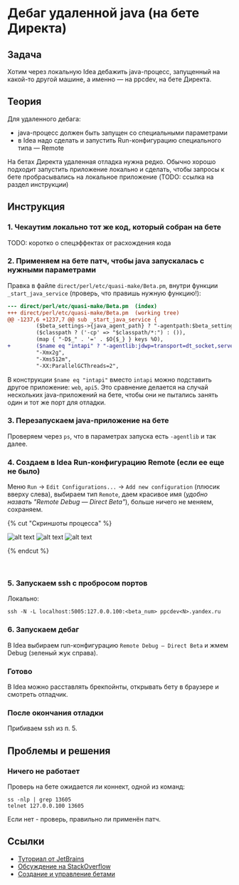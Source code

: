 # Дебаг удаленной java (на бете Директа)

## Задача

Хотим через локальную Idea дебажить java-процесс, запущенный на какой-то другой машине, а именно — на ppcdev, на бете Директа.

## Теория 

Для удаленного дебага:

- java-процесс должен быть запущен со специальными параметрами 
- в Idea надо сделать и запустить Run-конфигурацию специального типа — Remote 

На бетах Директа удаленная отладка нужна редко.
Обычно хорошо подходит запустить приложение локально и сделать, чтобы запросы к бете пробрасывались на локальное приложение (TODO: ссылка на раздел инструкции)


## Инструкция

### 1. Чекаутим локально тот же код, который собран на бете

TODO: коротко о спецэффектах от расхождения кода

### 2. Применяем на бете патч, чтобы java запускалась с нужными параметрами

Правка в файле `direct/perl/etc/quasi-make/Beta.pm`, внутри функции `_start_java_service` (проверь, что правишь нужную функцию!):

```diff
--- direct/perl/etc/quasi-make/Beta.pm  (index)
+++ direct/perl/etc/quasi-make/Beta.pm  (working tree)
@@ -1237,6 +1237,7 @@ sub _start_java_service {
         ($beta_settings->{java_agent_path} ? "-agentpath:$beta_settings->{java_agent_path}" : ()),
         ($classpath ? ('-cp' => "$classpath/*:") : ()), 
         (map { "-D$_" . '=' . $O{$_} } keys %O), 
+        ($name eq "intapi" ? "-agentlib:jdwp=transport=dt_socket,server=y,suspend=n,address=127.0.0.100:"._beta_port() : ()),
         "-Xmx2g",
         "-Xms512m",
         "-XX:ParallelGCThreads=2",
```

В конструкции `$name eq "intapi"` вместо `intapi` можно подставить другое приложение: `web`, `api5`. Это сравнение делается на случай нескольких java-приложений на бете, чтобы они не пытались занять один и тот же порт для отладки.

### 3. Перезапускаем java-приложение на бете

Проверяем через `ps`, что в параметрах запуска есть `-agentlib` и так далее.

### 4. Создаем в Idea Run-конфигурацию Remote (если ее еще не было)

Меню `Run` → `Edit Configurations...` → `Add new configuration` (плюсик вверху слева),
выбираем тип `Remote`,
даем красивое имя (_удобно назвать "Remote Debug — Direct Beta"_),
больше ничего не меняем, сохраняем.

{% cut "Скриншоты процесса" %}

![alt text](_assets/java-remote-debug-01.png "Edit configurations")
![alt text](_assets/java-remote-debug-02.png "Add Remote configuration")
![alt text](_assets/java-remote-debug-03.png "Confirm")

{% endcut %}

<br/>

### 5. Запускаем ssh с пробросом портов

Локально:
```
ssh -N -L localhost:5005:127.0.0.100:<beta_num> ppcdev<N>.yandex.ru
```

### 6. Запускаем дебаг 

В Idea выбираем run-конфигурацию `Remote Debug — Direct Beta` и жмем Debug (зеленый жук справа).

### Готово

В Idea можно расставлять брекпойнты, открывать бету в браузере и смотреть отладчик. 

### После окончания отладки

Прибиваем ssh из п. 5.

## Проблемы и решения

### Ничего не работает

Проверь на бете ожидается ли коннект, одной из команд:

```
ss -nlp | grep 13605
telnet 127.0.0.100 13605
```

Если нет - проверь, правильно ли применён патч.

## Ссылки

- [Туториал от JetBrains](https://www.jetbrains.com/help/idea/tutorial-remote-debug.html)
- [Обсуждение на StackOverflow](https://stackoverflow.com/questions/21114066/attach-intellij-idea-debugger-to-a-running-java-process)
- [Создание и управление бетами](betas.md)


